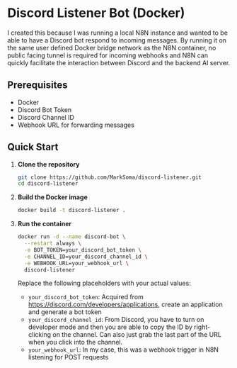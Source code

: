 # Discord Listener Bot (Docker)

I created this because I was running a local N8N instance and wanted to be able to have a Discord bot respond to incoming messages. By running it on the same user defined Docker bridge network as the N8N container, no public facing tunnel is required for incoming webhooks and N8N can quickly facilitate the interaction between Discord and the backend AI server.

## Prerequisites

- Docker
- Discord Bot Token
- Discord Channel ID
- Webhook URL for forwarding messages

## Quick Start

1. **Clone the repository**
   ```bash
   git clone https://github.com/MarkSoma/discord-listener.git
   cd discord-listener
   ```

2. **Build the Docker image**
   ```bash
   docker build -t discord-listener .
   ```

3. **Run the container**
   ```bash
   docker run -d --name discord-bot \
     --restart always \
     -e BOT_TOKEN=your_discord_bot_token \
     -e CHANNEL_ID=your_discord_channel_id \
     -e WEBHOOK_URL=your_webhook_url \
     discord-listener
   ```

   Replace the following placeholders with your actual values:
   - `your_discord_bot_token`: Acquired from https://discord.com/developers/applications, create an application and generate a bot token
   - `your_discord_channel_id`: From Discord, you have to turn on developer mode and then you are able to copy the ID by right-clicking on the channel. Can also just grab the last part of the URL when you click into the channel.
   - `your_webhook_url`: In my case, this was a webhook trigger in N8N listening for POST requests
